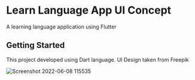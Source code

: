 # Learn Language App UI Concept

A learning language application using Flutter

## Getting Started

This project developed using Dart language. UI Design taken from Freepik

![Screenshot 2022-06-08 115535](https://user-images.githubusercontent.com/44563274/172528491-b4b11dbf-5a8c-4aa0-b33c-12b1e1353db3.png)
